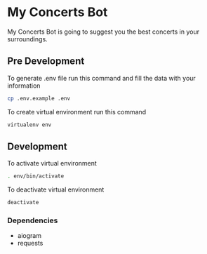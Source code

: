 # My Concerts Bot

My Concerts Bot is going to suggest you the best concerts in your surroundings.

## Pre Development
To generate .env file run this command and fill the data with your information
```bash
cp .env.example .env
```

To create virtual environment run this command
```bash
virtualenv env
```

## Development
To activate virtual environment
```bash
. env/bin/activate
```

To deactivate virtual environment
```bash
deactivate
```

### Dependencies
- aiogram
- requests
